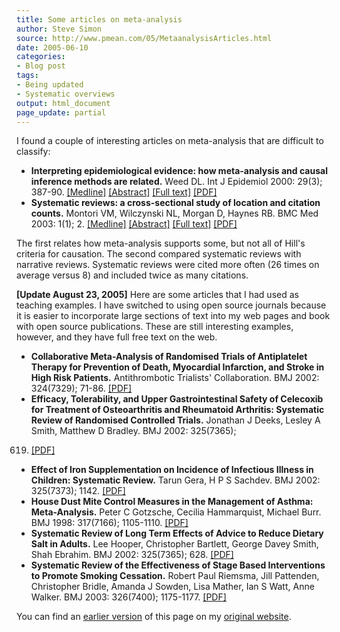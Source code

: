 ```yaml
---
title: Some articles on meta-analysis
author: Steve Simon
source: http://www.pmean.com/05/MetaanalysisArticles.html
date: 2005-06-10
categories:
- Blog post
tags:
- Being updated
- Systematic overviews
output: html_document
page_update: partial
---
```

I found a couple of interesting articles on meta-analysis that are
difficult to classify:

- **Interpreting epidemiological evidence: how meta-analysis and
causal inference methods are related.** Weed DL. Int J Epidemiol
2000: 29(3); 387-90.
[\[Medline\]](http://www.ncbi.nlm.nih.gov/entrez/query.fcgi?cmd=Retrieve&db=PubMed&list_uids=10869307&dopt=Abstract)
[\[Abstract\]](http://ije.oxfordjournals.org/cgi/content/abstract/29/3/387)
[\[Full
text\]](http://ije.oxfordjournals.org/cgi/content/full/29/3/387)
[\[PDF\]](http://ije.oxfordjournals.org/cgi/reprint/29/3/387.pdf)
- **Systematic reviews: a cross-sectional study of location and
citation counts.** Montori VM, Wilczynski NL, Morgan D, Haynes RB.
BMC Med 2003: 1(1); 2.
[\[Medline\]](http://www.ncbi.nlm.nih.gov/entrez/query.fcgi?cmd=Retrieve&db=PubMed&list_uids=14633274&dopt=Abstract)
[\[Abstract\]](http://www.biomedcentral.com/1741-7015/1/2/abstract)
[\[Full text\]](http://www.biomedcentral.com/1741-7015/1/2)
[\[PDF\]](http://www.biomedcentral.com/content/pdf/1741-7015-1-2.pdf)

The first relates how meta-analysis supports some, but not all of
Hill's criteria for causation. The second compared systematic reviews
with narrative reviews. Systematic reviews were cited more often (26
times on average versus 8) and included twice as many citations.

**\[Update August 23, 2005\]** Here are some articles that I had used as
teaching examples. I have switched to using open source journals because
it is easier to incorporate large sections of text into my web pages and
book with open source publications. These are still interesting
examples, however, and they have full free text on the web.

- **Collaborative Meta-Analysis of Randomised Trials of Antiplatelet
Therapy for Prevention of Death, Myocardial Infarction, and Stroke
in High Risk Patients.** Antithrombotic Trialists' Collaboration.
BMJ 2002: 324(7329); 71-86.
[\[PDF\]](http://bmj.com/cgi/reprint/324/7329/71.pdf)
- **Efficacy, Tolerability, and Upper Gastrointestinal Safety of
Celecoxib for Treatment of Osteoarthritis and Rheumatoid Arthritis:
Systematic Review of Randomised Controlled Trials.** Jonathan J
Deeks, Lesley A Smith, Matthew D Bradley. BMJ 2002: 325(7365);
619. [\[PDF\]](http://bmj.com/cgi/reprint/325/7365/619.pdf)
- **Effect of Iron Supplementation on Incidence of Infectious Illness
in Children: Systematic Review.** Tarun Gera, H P S Sachdev. BMJ
2002: 325(7373); 1142.
[\[PDF\]](http://bmj.com/cgi/reprint/325/7373/1142.pdf)
- **House Dust Mite Control Measures in the Management of Asthma:
Meta-Analysis.** Peter C Gotzsche, Cecilia Hammarquist, Michael
Burr. BMJ 1998: 317(7166); 1105-1110.
[\[PDF\]](http://bmj.com/cgi/reprint/317/7166/1105.pdf)
- **Systematic Review of Long Term Effects of Advice to Reduce Dietary
Salt in Adults.** Lee Hooper, Christopher Bartlett, George Davey
Smith, Shah Ebrahim. BMJ 2002: 325(7365); 628.
[\[PDF\]](http://bmj.com/cgi/reprint/325/7365/628)
- **Systematic Review of the Effectiveness of Stage Based
Interventions to Promote Smoking Cessation.** Robert Paul Riemsma,
Jill Pattenden, Christopher Bridle, Amanda J Sowden, Lisa Mather,
Ian S Watt, Anne Walker. BMJ 2003: 326(7400); 1175-1177.
[\[PDF\]](http://bmj.com/cgi/reprint/326/7400/1175)

You can find an [earlier version][sim1] of this page on my [original website][sim2].


[sim1]: http://www.pmean.com/05/MetaanalysisArticles.html
[sim2]: http://www.pmean.com/original_site.html
